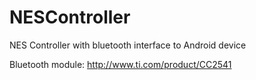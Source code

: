 # NESController
NES Controller with bluetooth interface to Android device


Bluetooth module:
http://www.ti.com/product/CC2541
